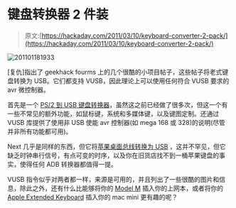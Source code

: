 # 键盘转换器 2 件装

> 原文:[https://hackaday.com/2011/03/10/keyboard-converter-2-pack/](https://hackaday.com/2011/03/10/keyboard-converter-2-pack/)

![](../Images/01fb46a45e0023e71aad43d9c87490c8.png "201101181933")

[复仇]指出了 geekhack fourms 上的几个很酷的小项目帖子，这些帖子将老式键盘转换为 USB。它们都支持 VUSB，因此理论上可以使用任何符合 VUSB 要求的 avr 微控制器。

首先是一个 [PS/2 到 USB 键盘转换器](http://geekhack.org/showwiki.php?title=Island:14618)，虽然这之前已经做了很多次，但这一个有一些不常见的额外功能，如鼠标键，系统和多媒体键，以及键图定制。还通过 VUSB 库提供了使用非 USB 使能 avr 控制器(如 mega 168 或 328)的说明(尽管并非所有功能都可用)。

Next 几乎是同样的东西，但它将[苹果桌面总线转换为 USB](http://geekhack.org/showwiki.php?title=Island:14290) ，这并不罕见，但它缺乏时钟串行信号，有点可变的时序，以及你在旧货店找不到一桶苹果键盘的事实，使得任何 ADB 转换器都值得一提。

VUSB 指令似乎对两者都一样，来源是可用的，并且列出了一些很酷的图片和信息，除此之外，还有什么比能够将你的 [Model M](http://en.wikipedia.org/wiki/Model_M_keyboard) 插入你的上网本，或者将你的 [Apple Extended Keyboard](http://en.wikipedia.org/wiki/Apple_Extended_Keyboard) 插入你的 mac mini 更有趣的呢？